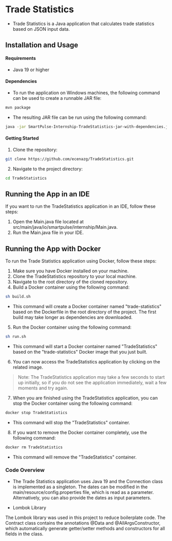 # Trade Statistics

* Trade Statistics is a Java application that calculates trade statistics based on JSON input data.

## Installation and Usage

#### Requirements

- Java 19 or higher

#### Dependencies 

- To run the application on Windows machines, the following command can be used to create a runnable JAR file:
```bash
mvn package
```
- The resulting JAR file can be run using the following command:

```bash
java -jar SmartPulse-Internship-TradeStatistics-jar-with-dependencies.jar
```

#### Getting Started

1. Clone the repository:
```bash
git clone https://github.com/ecenazg/TradeStatistics.git
```

2. Navigate to the project directory:
```bash
cd TradeStatistics
```

## Running the App in an IDE

If you want to run the TradeStatistics application in an IDE, follow these steps:

1. Open the Main.java file located at src/main/java/io/smartpulse/internship/Main.java.
2. Run the Main.java file in your IDE.

## Running the App with Docker

To run the Trade Statistics application using Docker, follow these steps:

1. Make sure you have Docker installed on your machine.
2. Clone the TradeStatistics repository to your local machine.
3. Navigate to the root directory of the cloned repository.
4. Build a Docker container using the following command:
```bash
sh build.sh
```
- This command will create a Docker container named "trade-statistics" based on the Dockerfile in the root directory of the project. The first build may take longer as dependencies are downloaded.

5. Run the Docker container using the following command:
```bash
sh run.sh
```
- This command will start a Docker container named "TradeStatistics" based on the "trade-statistics" Docker image that you just built.

6. You can now access the TradeStatistics application by clicking on the related image.
> Note: The TradeStatistics application may take a few seconds to start up initially, so if you do not see the application immediately, wait a few moments and try again.
7. When you are finished using the TradeStatistics application, you can stop the Docker container using the following command:
```bash
docker stop TradeStatistics
```
- This command will stop the "TradeStatistics" container.

8. If you want to remove the Docker container completely, use the following command:
```bash
docker rm TradeStatistics
```
- This command will remove the "TradeStatistics" container.

### Code Overview

* The Trade Statistics application uses Java 19 and the Connection class is implemented as a singleton. The dates can be modified in the main/resource/config.properties file, which is read as a parameter. Alternatively, you can also provide the dates as input parameters.

* Lombok Library

The Lombok library was used in this project to reduce boilerplate code. The Contract class contains the annotations @Data and @AllArgsConstructor, which automatically generate getter/setter methods and constructors for all fields in the class. 

